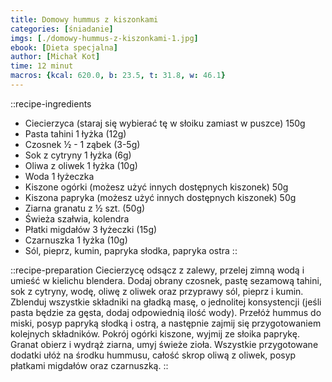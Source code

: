 ```yaml
---
title: Domowy hummus z kiszonkami
categories: [śniadanie]
imgs: [./domowy-hummus-z-kiszonkami-1.jpg]
ebook: [Dieta specjalna]
author: [Michał Kot]
time: 12 minut
macros: {kcal: 620.0, b: 23.5, t: 31.8, w: 46.1}
---
```


::recipe-ingredients
- Ciecierzyca (staraj się wybierać tę w słoiku zamiast w puszce) 150g
- Pasta tahini 1 łyżka (12g)
- Czosnek ½ - 1 ząbek (3-5g)
- Sok z cytryny 1 łyżka (6g)
- Oliwa z oliwek 1 łyżka (10g)
- Woda 1 łyżeczka
- Kiszone ogórki (możesz użyć innych dostępnych kiszonek) 50g
- Kiszona papryka (możesz użyć innych dostępnych kiszonek) 50g
- Ziarna granatu z ½ szt. (50g)
- Świeża szałwia, kolendra
- Płatki migdałów 3 łyżeczki (15g)
- Czarnuszka 1 łyżka (10g)
- Sól, pieprz, kumin, papryka słodka, papryka ostra
::

::recipe-preparation
Ciecierzycę odsącz z zalewy, przelej zimną wodą i umieść w kielichu blendera. Dodaj obrany czosnek, pastę sezamową tahini, sok z cytryny, wodę, oliwę z oliwek oraz przyprawy sól, pieprz i kumin. Zblenduj wszystkie składniki na gładką masę, o jednolitej konsystencji (jeśli pasta będzie za gęsta, dodaj odpowiednią ilość wody). Przełóż hummus do miski, posyp papryką słodką i ostrą, a następnie zajmij się przygotowaniem kolejnych składników. Pokrój ogórki kiszone, wyjmij ze słoika paprykę. Granat obierz i wydrąż ziarna, umyj świeże zioła. Wszystkie przygotowane dodatki ułóż na środku hummusu, całość skrop oliwą z oliwek, posyp płatkami migdałów oraz czarnuszką.
::